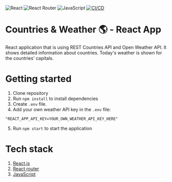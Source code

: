 ![React](https://img.shields.io/badge/react-%2320232a.svg?style=for-the-badge&logo=react&logoColor=%2361DAFB)
![React Router](https://img.shields.io/badge/React_Router-CA4245?style=for-the-badge&logo=react-router&logoColor=white)
![JavaScript](https://img.shields.io/badge/javascript-%23323330.svg?style=for-the-badge&logo=javascript&logoColor=%23F7DF1E)
[![CI/CD](https://github.com/silmu/countries-weather-api/actions/workflows/main.yml/badge.svg)](https://github.com/silmu/countries-weather-api/actions/workflows/main.yml)

# Countries & Weather 🌎 - React App

React application that is using REST Countries API and Open Weather API.
It shows detailed information about countries. Today's weather is shown for the countries' capitals.

# Getting started

1. Clone repository
2. Run `npm install` to install dependencies
3. Create `.env` file.
4. Add your own weather API key in the `.env` file:
```
"REACT_APP_API_KEY=YOUR_OWN_WEATHER_API_KEY_HERE"
```
5. Run `npm start` to start the application

# Tech stack

1. [React.js](https://reactjs.org/)
2. [React router](https://reactrouter.com/)
3. [JavaScript](https://www.javascript.com/)
